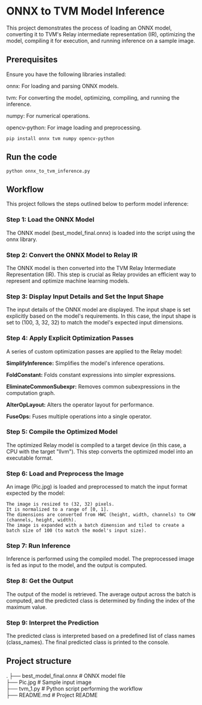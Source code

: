 # ONNX to TVM Model Inference
This project demonstrates the process of loading an ONNX model, converting it to TVM's Relay intermediate representation (IR), optimizing the model, 
compiling it for execution, and running inference on a sample image.

## Prerequisites
Ensure you have the following libraries installed: <br>

onnx: For loading and parsing ONNX models. <br>

tvm: For converting the model, optimizing, compiling, and running the inference. <br>

numpy: For numerical operations. <br>

opencv-python: For image loading and preprocessing. <br>

`pip install onnx tvm numpy opencv-python`

## Run the code

`python onnx_to_tvm_inference.py`

## Workflow
This project follows the steps outlined below to perform model inference: <br>

### Step 1: Load the ONNX Model

The ONNX model (best_model_final.onnx) is loaded into the script using the onnx library.

### Step 2: Convert the ONNX Model to Relay IR
The ONNX model is then converted into the TVM Relay Intermediate Representation (IR). This step is crucial as Relay provides an efficient way to represent and optimize machine learning models.

### Step 3: Display Input Details and Set the Input Shape
The input details of the ONNX model are displayed. The input shape is set explicitly based on the model's requirements. In this case, the input shape is set to (100, 3, 32, 32) to match the model's expected input dimensions.

### Step 4: Apply Explicit Optimization Passes
A series of custom optimization passes are applied to the Relay model:

**SimplifyInference:** Simplifies the model's inference operations. <br>

**FoldConstant:** Folds constant expressions into simpler expressions. <br>

**EliminateCommonSubexpr:** Removes common subexpressions in the computation graph. <br>

**AlterOpLayout:** Alters the operator layout for performance. <br>

**FuseOps:** Fuses multiple operations into a single operator. <br>

### Step 5: Compile the Optimized Model
The optimized Relay model is compiled to a target device (in this case, a CPU with the target "llvm"). This step converts the optimized model into an executable format.

### Step 6: Load and Preprocess the Image
An image (Pic.jpg) is loaded and preprocessed to match the input format expected by the model:
```
The image is resized to (32, 32) pixels.
It is normalized to a range of [0, 1].
The dimensions are converted from HWC (height, width, channels) to CHW (channels, height, width).
The image is expanded with a batch dimension and tiled to create a batch size of 100 (to match the model's input size).
```

### Step 7: Run Inference
Inference is performed using the compiled model. The preprocessed image is fed as input to the model, and the output is computed.

### Step 8: Get the Output
The output of the model is retrieved. The average output across the batch is computed, and the predicted class is determined by finding the index of the maximum value.

### Step 9: Interpret the Prediction
The predicted class is interpreted based on a predefined list of class names (class_names). The final predicted class is printed to the console.

## Project structure
.
├── best_model_final.onnx      # ONNX model file <br>
├── Pic.jpg                   # Sample input image <br>
├── tvm_1.py   # Python script performing the workflow <br>
├── README.md                 # Project README <br>

